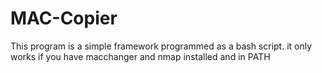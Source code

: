 # MAC-Copier
This program is a simple framework programmed as a bash script. it only works if you have macchanger and nmap installed and in PATH
